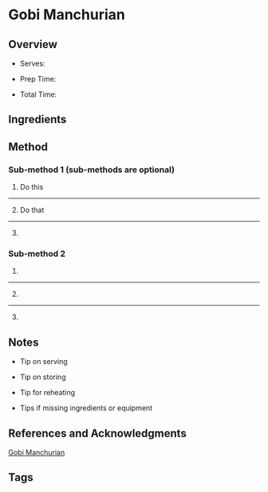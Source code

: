 # Gobi Manchurian

## Overview

- Serves:

- Prep Time:

- Total Time:

## Ingredients



## Method

### Sub-method 1 (sub-methods are optional)

1. Do this
---
2. Do that
---
3.

### Sub-method 2

1.
---
2.
---
3.

## Notes

- Tip on serving

- Tip on storing

- Tip for reheating

- Tips if missing ingredients or equipment

## References and Acknowledgments

[Gobi Manchurian](https://www.reddit.com/r/GifRecipes/comments/bwzfij/gobi_manchurian_made_by_tasty_by_far_my_fave/)

## Tags


